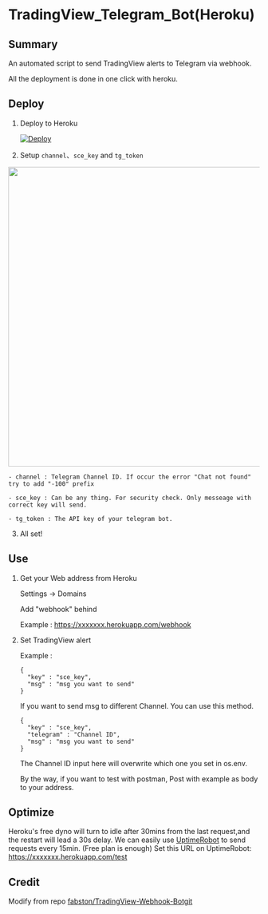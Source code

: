 # TradingView_Telegram_Bot(Heroku)

## Summary

An automated script to send TradingView alerts to Telegram via webhook.

All the deployment is done in one click with heroku.

## Deploy

1. Deploy to Heroku 

   [![Deploy](https://www.herokucdn.com/deploy/button.svg)](https://heroku.com/deploy)

2. Setup `channel`、`sce_key` and `tg_token`
<img src="https://i.imgur.com/oeeuN2V.png" width="600px">
    
    - channel : Telegram Channel ID. If occur the error "Chat not found" try to add "-100" prefix
    
    - sce_key : Can be any thing. For security check. Only messeage with correct key will send. 
    
    - tg_token : The API key of your telegram bot.

3. All set!

## Use

1. Get your Web address from Heroku

    Settings -> Domains

    Add "webhook" behind

    Example : https://xxxxxxx.herokuapp.com/webhook

2. Set TradingView alert

    Example : 
    ```
    {
      "key" : "sce_key",
      "msg" : "msg you want to send"
    } 
    ```

    If you want to send msg to different Channel. You can use this method. 

    ```
    {
      "key" : "sce_key",
      "telegram" : "Channel ID",
      "msg" : "msg you want to send"
    } 
    ```
    The Channel ID input here will overwrite which one you set in os.env.

    By the way, if you want to test with postman, Post with example as body to your address.

## Optimize

  Heroku's free dyno will turn to idle after 30mins from the last request,and the restart will lead a 30s delay.
  We can easily use [UptimeRobot](https://uptimerobot.com/) to send requests every 15min. (Free plan is enough)
  Set this URL on UptimeRobot: https://xxxxxxx.herokuapp.com/test

## Credit

Modify from repo [fabston/TradingView-Webhook-Botgit](https://github.com/fabston/TradingView-Webhook-Bot)